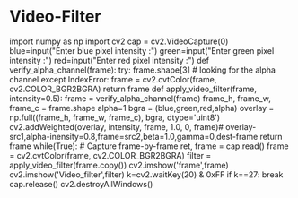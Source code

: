 # Video-Filter
import numpy as np
import cv2
cap = cv2.VideoCapture(0)
blue=input("Enter blue pixel intensity :")
green=input("Enter green pixel intensity :")
red=input("Enter red pixel intensity :")
def verify_alpha_channel(frame):
    try:
        frame.shape[3] # looking for the alpha channel
    except IndexError:
        frame = cv2.cvtColor(frame, cv2.COLOR_BGR2BGRA)
    return frame
def apply_video_filter(frame, intensity=0.5):
    frame = verify_alpha_channel(frame)
    frame_h, frame_w, frame_c = frame.shape
    alpha=1
    bgra = (blue,green,red,alpha)
    overlay = np.full((frame_h, frame_w, frame_c), bgra, dtype='uint8')
    cv2.addWeighted(overlay, intensity, frame, 1.0, 0, frame)# overlay-src1,alpha-inensity=0.8,frame=src2,beta=1.0,gamma=0,dest-frame
    return frame
while(True):
    # Capture frame-by-frame
    ret, frame = cap.read()
    frame = cv2.cvtColor(frame, cv2.COLOR_BGR2BGRA)
    filter = apply_video_filter(frame.copy())
    cv2.imshow('frame',frame)
    cv2.imshow('Video_filter',filter)
    k=cv2.waitKey(20) & 0xFF
    if k==27:
        break
cap.release()
cv2.destroyAllWindows()    
